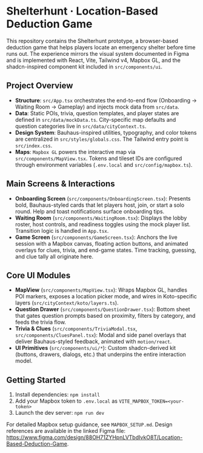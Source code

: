 
  # Shelterhunt · Location-Based Deduction Game

  This repository contains the Shelterhunt prototype, a browser-based deduction game that helps players locate an emergency shelter before time runs out. The experience mirrors the visual system documented in Figma and is implemented with React, Vite, Tailwind v4, Mapbox GL, and the shadcn-inspired component kit included in `src/components/ui`.

  ## Project Overview

  - **Structure**: `src/App.tsx` orchestrates the end-to-end flow (Onboarding → Waiting Room → Gameplay) and injects mock data from `src/data`.
  - **Data**: Static POIs, trivia, question templates, and player states are defined in `src/data/mockData.ts`. City-specific map defaults and question categories live in `src/data/cityContext.ts`.
  - **Design System**: Bauhaus-inspired utilities, typography, and color tokens are centralized in `src/styles/globals.css`. The Tailwind entry point is `src/index.css`.
  - **Maps**: `Mapbox GL` powers the interactive map via `src/components/MapView.tsx`. Tokens and tileset IDs are configured through environment variables (`.env.local` and `src/config/mapbox.ts`).

  ## Main Screens & Interactions

  - **Onboarding Screen** (`src/components/OnboardingScreen.tsx`): Presents bold, Bauhaus-styled cards that let players host, join, or start a solo round. Help and toast notifications surface onboarding tips.
  - **Waiting Room** (`src/components/WaitingRoom.tsx`): Displays the lobby roster, host controls, and readiness toggles using the mock player list. Transition logic is handled in `App.tsx`.
  - **Game Screen** (`src/components/GameScreen.tsx`): Anchors the live session with a Mapbox canvas, floating action buttons, and animated overlays for clues, trivia, and end-game states. Time tracking, guessing, and clue tally all originate here.

  ## Core UI Modules

  - **MapView** (`src/components/MapView.tsx`): Wraps Mapbox GL, handles POI markers, exposes a location picker mode, and wires in Koto-specific layers (`src/cityContext/koto/layers.ts`).
  - **Question Drawer** (`src/components/QuestionDrawer.tsx`): Bottom sheet that gates question prompts based on proximity, filters by category, and feeds the trivia flow.
  - **Trivia & Clues** (`src/components/TriviaModal.tsx`, `src/components/CluesPanel.tsx`): Modal and side panel overlays that deliver Bauhaus-styled feedback, animated with `motion/react`.
  - **UI Primitives** (`src/components/ui/*`): Custom shadcn-derived kit (buttons, drawers, dialogs, etc.) that underpins the entire interaction model.

  ## Getting Started

  1. Install dependencies: `npm install`
  2. Add your Mapbox token to `.env.local` as `VITE_MAPBOX_TOKEN=<your-token>`
  3. Launch the dev server: `npm run dev`

  For detailed Mapbox setup guidance, see `MAPBOX_SETUP.md`. Design references are available in the linked Figma file: https://www.figma.com/design/88OH71ZYHpnLVTbdIvkO8T/Location-Based-Deduction-Game.
  
